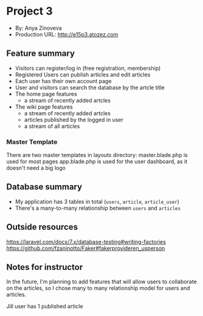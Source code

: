 # Project 3
+ By: Anya Zinoveva
+ Production URL: <http://e15p3.atozez.com>

## Feature summary
+ Visitors can register/log in (free registration, membership)
+ Registered Users can publish articles and edit articles
+ Each user has their own account page
+ User and visitors can search the database by the artcle title
+ The home page features
  + a stream of recently added artcles
+ The wiki page features
  + a stream of recently added artcles
  + articles published by the logged in user
  + a stream of all articles


### Master Template
There are two master templates in layouts directory:
master.blade.php is used for most pages
app.blade.php is used for the user dashboard, as it doesn't need a big logo

  
## Database summary
+ My application has 3 tables in total (`users`, `article`, `article_user`)
+ There's a many-to-many relationship between `users` and `articles`


## Outside resources
<https://laravel.com/docs/7.x/database-testing#writing-factories>
<https://github.com/fzaninotto/Faker#fakerprovideren_usperson>

## Notes for instructor
 In the future, I'm planning to add features that will allow users to collaborate on the articles, so I chose many to many relationship model for users and articles.

 Jill user has 1 published article

